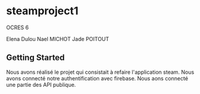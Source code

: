 # steamproject1

OCRES 6

Elena Dulou
Nael MICHOT
Jade POITOUT

## Getting Started

Nous avons réalisé le projet qui consistait à refaire l'application steam.
Nous avons connecté notre authentification avec firebase.
Nous aons connecté une partie des API publique.

